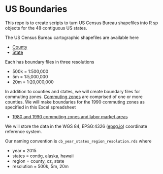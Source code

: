 US Boundaries
================

This repo is to create scripts to turn US Census Bureau shapefiles into R sp objects for the 48 contiguous US states.

The US Census Bureau cartographic shapefiles are available here

-   [County](https://www.census.gov/geo/maps-data/data/cbf/cbf_counties.html)
-   [State](https://www.census.gov/geo/maps-data/data/cbf/cbf_state.html)

Each has boundary files in three resolutions

-   500k = 1:500,000
-   5m = 1:5,000,000
-   20m = 1:20,000,000

In addition to counties and states, we will create boundary files for commuting zones. [Commuting zones](https://www.ers.usda.gov/data-products/commuting-zones-and-labor-market-areas/) are comprised of one or more counties. We will make boundaries for the 1990 commuting zones as specified in this Excel spreadsheet

-   [1980 and 1990 commuting zones and labor market areas](https://www.ers.usda.gov/webdocs/DataFiles/Commuting_Zones_and_Labor_Market_Areas__17970/czlma903.xls?v=40961)

We will store the data in the WGS 84, EPSG:4326 ([epsg.io](https://epsg.io/4326)) coordinate reference system.

Our naming convention is `cb_year_states_region_resolution.rds` where

-   year = 2015
-   states = contig, alaska, hawaii
-   region = county, cz, state
-   resolution = 500k, 5m, 20m
